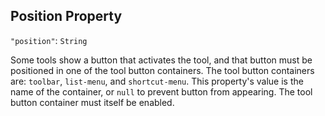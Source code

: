 ## Position Property
`"position"`: `String`

Some tools show a button that activates the tool, and that button must be positioned in one of the tool button containers.
The tool button containers are: `toolbar`, `list-menu`, and `shortcut-menu`.
This property's value is the name of the container, or `null` to prevent button from appearing.
The tool button container must itself be enabled.
